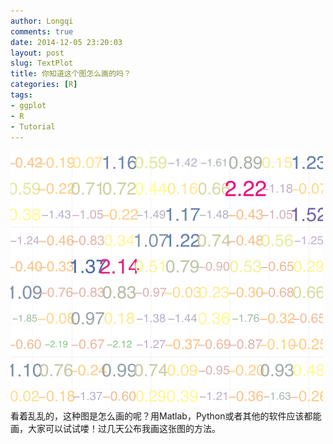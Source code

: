 ```yaml
---
author: Longqi
comments: true
date: 2014-12-05 23:20:03
layout: post
slug: TextPlot
title: 你知道这个图怎么画的吗？
categories: [R]
tags:
- ggplot
- R
- Tutorial
---
```

![TextPlot](/public/images/textplot.png)
看着乱乱的，这种图是怎么画的呢？用Matlab，Python或者其他的软件应该都能画，大家可以试试喽！过几天公布我画这张图的方法。



